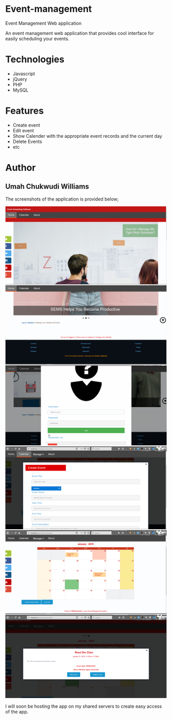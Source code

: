 # Event-management
Event Management Web application

An event management web application that provides cool interface for easily scheduling your events.  

# Technologies
* Javascript
* jQuery
* PHP
* MySQL

# Features 

* Create event
* Edit event
* Show Calender with the appropriate event records and the current day
* Delete Events
* etc


# Author
## Umah Chukwudi Williams



The screenshots of the application is provided below;

![alt text](https://github.com/Turnyur/Event-management/blob/master/shot1.png)
![alt text](https://github.com/Turnyur/Event-management/blob/master/shot2.png)
![alt text](https://github.com/Turnyur/Event-management/blob/master/shot3.png)
![alt text](https://github.com/Turnyur/Event-management/blob/master/shot4.png)
![alt text](https://github.com/Turnyur/Event-management/blob/master/shot5.png)
![alt text](https://github.com/Turnyur/Event-management/blob/master/shot6.png)

I will soon be hosting the app on my shared servers to create easy access of the app.

